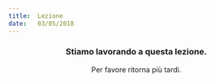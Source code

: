 ```yaml
---
title:  Lezione
date:   03/05/2018
---
```


### <center>Stiamo lavorando a questa lezione.</center>
<center>Per favore ritorna più tardi.</center>